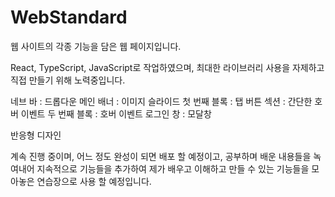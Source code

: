 # WebStandard


웹 사이트의 각종 기능을 담은 웹 페이지입니다.

React, TypeScript, JavaScript로 작업하였으며, 최대한 라이브러리 사용을 자제하고 직접 만들기 위해 노력중입니다.

네브 바 : 드롭다운
메인 배너 : 이미지 슬라이드
첫 번째 블록 : 탭 버튼
섹션 : 간단한 호버 이벤트
두 번째 블록 : 호버 이벤트
로그인 창 : 모달창

반응형 디자인


계속 진행 중이며, 어느 정도 완성이 되면 배포 할 예정이고, 공부하며 배운 내용들을 녹여내어 지속적으로 기능들을 추가하여
제가 배우고 이해하고 만들 수 있는 기능들을 모아놓은 연습장으로 사용 할 예정입니다.
